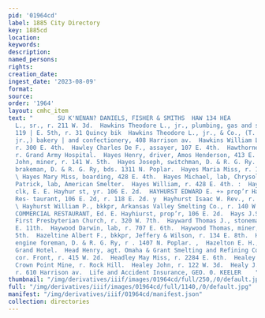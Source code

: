 ```yaml
---
pid: '01964cd'
label: 1885 City Directory
key: 1885cd
location: 
keywords: 
description: 
named_persons: 
rights: 
creation_date: 
ingest_date: '2023-08-09'
format: 
source: 
order: '1964'
layout: cmhc_item
text: "       SU K'NENAN? DANIELS, FISHER & SMITHS  HAW 134 HEA        Hawkins Theodore
  L., sr., r. 211 W. 3d.  Hawkins Theodore L., jr., plumbing, gas and steam fitting,
  119 | E. 5th, r. 31 Quincy bik  Hawkins Theodore L., jr., & Co., (T. L. Hawkins,
  jr.,) bakery | and confectionery, 408 Harrison av.  Hawkins William L., carpenter,
  r. 300 E. 4th.  Hawley Charles De F., assayer, 107 E. 4th.  Hawthorne Frederick,
  r. Grand Army Hospital.  Hayes Henry, driver, Amos Henderson, 413 E. 5th.  Hayes
  John, miner, r. 141 W. 5th.  Hayes Joseph, switchman, D. & R. G. Ry.  Hayes J. H.,
  brakeman, D. & R. G. Ry, bds. 1311 N. Poplar.  Hayes Maria Miss, r. 123 W. Elim.
  \ Hayes Mary Miss, boarding, 428 E. 4th.  Hayes Michael, lab, Chrysolite Mill.  Hayes
  Patrick, lab, American Smelter.  Hayes William, r. 428 E. 4th. :  Hayhurst Christ,
  clk, E. E. Hayhur st, yr. 106 E. 2d.  HAYHURST EDWARD E. +» prop’r Hayhurst’ s Commercial
  Res- taurant, 106 E. 2d, r. 118 E. 2d. y  Hayhurst Isaac W. Rev., r. 140 W. 6th.
  \ Hayhurst William P., bkkpr, Arkansas Valley Smelting Co., r. 140 W. 6th.  HAYHURST’S
  COMMERCIAL RESTAURANT, Ed. E. Hayhiurst, prop’r, 106 E. 2d.  Hays J.S. Rev., pastor
  First Presbyterian Church, r. 320 W. 7th.  Hayward Thomas J., stonemason, r. 127
  E. 11th.  Haywood Darwin, lab, r. 707 E. 6th.  Haywood Thomas, miner, r. 715 E.
  5th.  Hazeltine Albert F., bkkpr, Jeffery & Wilson, r. 134 E. 8th.  Hazeltine Charles,
  engine foreman, D. & R. G. Ry, r . 1407 N. Poplar. ,  Hazelton E. H., mining, bds.
  Grand Hotel.  Head Henry, agt. Omaha & Grant Smelting and Refining Co., Leiter av.,
  cor. Front, r. 415 W. 2d.  Headley May Miss, r. 2284 E. 6th.  Healey James, foreman,
  Crown Point Mine, r. Rock Hill.  Healey John, r. 122 W. 3d.  Healy J. M., mining,
  r. 610 Harrison av.  Life and Accident Insurance, GEO. 0. KEELER    "
thumbnail: "/img/derivatives/iiif/images/01964cd/full/250,/0/default.jpg"
full: "/img/derivatives/iiif/images/01964cd/full/1140,/0/default.jpg"
manifest: "/img/derivatives/iiif/01964cd/manifest.json"
collection: directories
---
```

